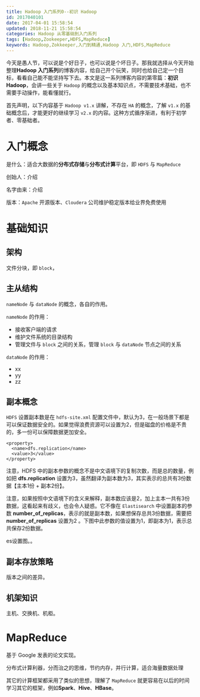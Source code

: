 ```yaml
---
title: Hadoop 入门系列0--初识 Hadoop
id: 2017040101
date: 2017-04-01 15:58:54
updated: 2018-11-21 15:58:54
categories: Hadoop 从零基础到入门系列
tags: [Hadoop,Zookeeper,HDFS,MapReduce]
keywords: Hadoop,Zokkeeper,入门到精通,Hadoop 入门,HDFS,MapReduce
---
```



今天是愚人节，可以说是个好日子，也可以说是个坏日子。那我就选择从今天开始整理**Hadoop 入门系列**的博客内容，给自己开个玩笑，同时也给自己定一个目标，看看自己能不能坚持写下去。本文是这一系列博客内容的第零篇：**初识 Hadoop**，会讲一些关于 `Hadoop` 的概念以及基本知识点，不需要技术基础，也不需要手动操作，能看懂就行。


<!-- more -->


首先声明，以下内容基于 `Hadoop v1.x` 讲解，不存在 `HA` 的概念，了解 `v1.x` 的基础概念后，才能更好的继续学习 `v2.x` 的内容。这种方式循序渐进，有利于初学者、零基础者。


# 入门概念


是什么：适合大数据的**分布式存储**与**分布式计算**平台，即 `HDFS` 与 `MapReduce`

创始人：介绍

名字由来：介绍

版本：`Apache` 开源版本、`Cloudera` 公司维护稳定版本给业界免费使用


# 基础知识


## 架构

文件分块，即 `block`，

## 主从结构

`nameNode` 与 `dataNode` 的概念，各自的作用。

`nameNode` 的作用：

- 接收客户端的请求
- 维护文件系统的目录结构
- 管理文件与 `block` 之间的关系，管理 `block` 与 `dataNode` 节点之间的关系

`dataNode` 的作用：

- xx
- yy
- zz

## 副本概念

`HDFS` 设置副本数是在 `hdfs-site.xml` 配置文件中，默认为3，在一般场景下都是可以保证数据安全的。如果觉得浪费资源可以设置为2，但是磁盘的价格是不贵的，多一份可以保障数据更加安全。

```
<property>
  <name>dfs.replication</name>
  <value>3</value>
</property>
```

注意，HDFS 中的副本参数的概念不是中文语境下的复制次数，而是总的数量，例如把 **dfs.replication** 设置为3，虽然翻译为副本数为3，其实表示的总共有3份数据【主本1份 + 副本2份】。

注意，如果按照中文语境下的含义来解释，副本数应该是2，加上主本一共有3份数据，这看起来有歧义，也会令人疑惑。它不像在 `Elastisearch` 中设置副本的参数 **number_of_replicas**，表示的就是副本数，如果想保存总共3份数据，需要把 **number_of_replicas** 设置为2 。下图中此参数的值设置为1，即副本为1，表示总共保存2份数据。

es设置图。。

## 副本存放策略

版本之间的差异。

## 机架知识

主机、交换机、机柜。


# MapReduce


基于 Google 发表的论文实现。

分布式计算利器，分而治之的思维，节约内存，并行计算，适合海量数据处理

其它的计算框架都采用了类似的思想，理解了 `MapReduce` 就更容易在以后的时间学习其它的框架，例如**Spark**、**Hive**、**HBase**。

